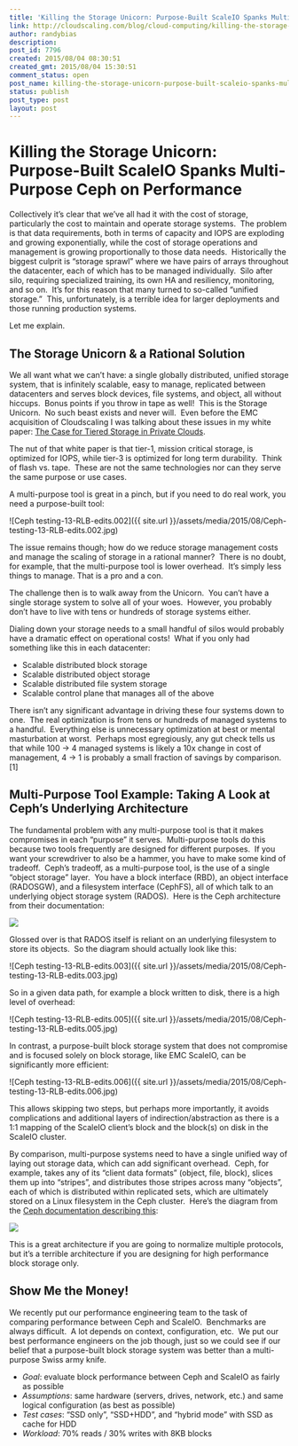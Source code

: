 ```yaml
---
title: 'Killing the Storage Unicorn: Purpose-Built ScaleIO Spanks Multi-Purpose Ceph on Performance'
link: http://cloudscaling.com/blog/cloud-computing/killing-the-storage-unicorn-purpose-built-scaleio-spanks-multi-purpose-ceph-on-performance/
author: randybias
description: 
post_id: 7796
created: 2015/08/04 08:30:51
created_gmt: 2015/08/04 15:30:51
comment_status: open
post_name: killing-the-storage-unicorn-purpose-built-scaleio-spanks-multi-purpose-ceph-on-performance
status: publish
post_type: post
layout: post
---
```


# Killing the Storage Unicorn: Purpose-Built ScaleIO Spanks Multi-Purpose Ceph on Performance

Collectively it’s clear that we’ve all had it with the cost of storage, particularly the cost to maintain and operate storage systems.  The problem is that data requirements, both in terms of capacity and IOPS are exploding and growing exponentially, while the cost of storage operations and management is growing proportionally to those data needs.  Historically the biggest culprit is “storage sprawl” where we have pairs of arrays throughout the datacenter, each of which has to be managed individually.  Silo after silo, requiring specialized training, its own HA and resiliency, monitoring, and so on.  It’s for this reason that many turned to so-called “unified storage.”  This, unfortunately, is a terrible idea for larger deployments and those running production systems.

Let me explain.

## The Storage Unicorn & a Rational Solution

We all want what we can’t have: a single globally distributed, unified storage system, that is infinitely scalable, easy to manage, replicated between datacenters and serves block devices, file systems, and object, all without hiccups.  Bonus points if you throw in tape as well!  This is the Storage Unicorn.  No such beast exists and never will.  Even before the EMC acquisition of Cloudscaling I was talking about these issues in my white paper: [The Case for Tiered Storage in Private Clouds](http://www.cloudscaling.com/wp-content/themes/cloudscaling/assets/downloads/cloudscaling_whitepaper_tiered_storage_private_clouds.pdf).

The nut of that white paper is that tier-1, mission critical storage, is optimized for IOPS, while tier-3 is optimized for long term durability.  Think of flash vs. tape.  These are not the same technologies nor can they serve the same purpose or use cases.

A multi-purpose tool is great in a pinch, but if you need to do real work, you need a purpose-built tool:

![Ceph testing-13-RLB-edits.002]({{ site.url }}/assets/media/2015/08/Ceph-testing-13-RLB-edits.002.jpg)

The issue remains though; how do we reduce storage management costs and manage the scaling of storage in a rational manner?  There is no doubt, for example, that the multi-purpose tool is lower overhead.  It’s simply less things to manage. That is a pro and a con.

The challenge then is to walk away from the Unicorn.  You can’t have a single storage system to solve all of your woes.  However, you probably don’t have to live with tens or hundreds of storage systems either.

Dialing down your storage needs to a small handful of silos would probably have a dramatic effect on operational costs!  What if you only had something like this in each datacenter:

  * Scalable distributed block storage
  * Scalable distributed object storage
  * Scalable distributed file system storage
  * Scalable control plane that manages all of the above

There isn’t any significant advantage in driving these four systems down to one.  The real optimization is from tens or hundreds of managed systems to a handful.  Everything else is unnecessary optimization at best or mental masturbation at worst.  Perhaps most egregiously, any gut check tells us that while 100 -> 4 managed systems is likely a 10x change in cost of management, 4 -> 1 is probably a small fraction of savings by comparison. [1]

## Multi-Purpose Tool Example: Taking A Look at Ceph’s Underlying Architecture

The fundamental problem with any multi-purpose tool is that it makes compromises in each “purpose” it serves.  Multi-purpose tools do this because two tools frequently are designed for different purposes.  If you want your screwdriver to also be a hammer, you have to make some kind of tradeoff.  Ceph’s tradeoff, as a multi-purpose tool, is the use of a single “object storage” layer.  You have a block interface (RBD), an object interface (RADOSGW), and a filesystem interface (CephFS), all of which talk to an underlying object storage system (RADOS).  Here is the Ceph architecture from their documentation:

![](http://ceph.com/docs/dumpling/_images/stack.png)

Glossed over is that RADOS itself is reliant on an underlying filesystem to store its objects.  So the diagram should actually look like this:

![Ceph testing-13-RLB-edits.003]({{ site.url }}/assets/media/2015/08/Ceph-testing-13-RLB-edits.003.jpg)

So in a given data path, for example a block written to disk, there is a high level of overhead:

![Ceph testing-13-RLB-edits.005]({{ site.url }}/assets/media/2015/08/Ceph-testing-13-RLB-edits.005.jpg)

In contrast, a purpose-built block storage system that does not compromise and is focused solely on block storage, like EMC ScaleIO, can be significantly more efficient:

![Ceph testing-13-RLB-edits.006]({{ site.url }}/assets/media/2015/08/Ceph-testing-13-RLB-edits.006.jpg)

This allows skipping two steps, but perhaps more importantly, it avoids complications and additional layers of indirection/abstraction as there is a 1:1 mapping of the ScaleIO client’s block and the block(s) on disk in the ScaleIO cluster.

By comparison, multi-purpose systems need to have a single unified way of laying out storage data, which can add significant overhead.  Ceph, for example, takes any of its “client data formats” (object, file, block), slices them up into “stripes”, and distributes those stripes across many “objects”, each of which is distributed within replicated sets, which are ultimately stored on a Linux filesystem in the Ceph cluster.  Here’s the diagram from the [Ceph documentation describing this](http://ceph.com/docs/master/architecture/#data-striping):

![](http://ceph.com/docs/master/_images/ditaa-92220e0223f86eb33cfcaed4241c6680226c5ce2.png)

This is a great architecture if you are going to normalize multiple protocols, but it’s a terrible architecture if you are designing for high performance block storage only.

## Show Me the Money!

We recently put our performance engineering team to the task of comparing performance between Ceph and ScaleIO.  Benchmarks are always difficult.  A lot depends on context, configuration, etc.  We put our best performance engineers on the job though, just so we could see if our belief that a purpose-built block storage system was better than a multi-purpose Swiss army knife.

  * _Goal_: evaluate block performance between Ceph and ScaleIO as fairly as possible
  * _Assumptions_: same hardware (servers, drives, network, etc.) and same logical configuration (as best as possible)
  * _Test cases_: “SSD only”, “SSD+HDD”, and “hybrid mode” with SSD as cache for HDD
  * _Workload_: 70% reads / 30% writes with 8KB blocks